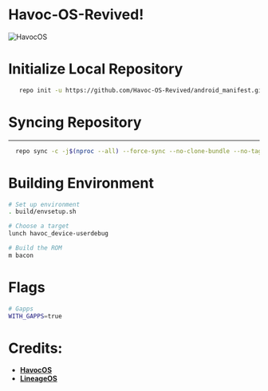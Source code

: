 Havoc-OS-Revived!
===========

![HavocOS](https://raw.githubusercontent.com/Havoc-OS-Revived/android_manifest/eleven/assets/banner.jpg)
<p align="center">

# Initialize Local Repository #
```bash
   repo init -u https://github.com/Havoc-OS-Revived/android_manifest.git -b eleven --git-lfs
```
  
# Syncing Repository # 
----------------

```bash
  repo sync -c -j$(nproc --all) --force-sync --no-clone-bundle --no-tags
```

# Building Environment #
```bash   
# Set up environment
. build/envsetup.sh

# Choose a target
lunch havoc_device-userdebug

# Build the ROM
m bacon
```

# Flags #
```bash   
# Gapps
WITH_GAPPS=true
```
Credits:
 =======
 * [**HavocOS**](https://github.com/Havoc-OS)
 * [**LineageOS**](https://github.com/LineageOS)
